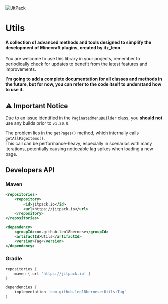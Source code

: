 ![JitPack](https://img.shields.io/github/v/release/leo18bernese/Utils)

# Utils

#### A collection of advanced methods and tools designed to simplify the development of Minecraft plugins, created by itz\_leoo.

You are welcome to use this library in your projects, remember to periodically check for updates to benefit from the latest features and improvements.

**I'm going to add a complete documentation for all classes and methods in the future, but for now, you can refer to the code itself to understand how to use it.**

## ⚠️ Important Notice

Due to an issue identified in the `PaginatedMenuBuilder` class, you **__should not__** use any builds prior to `v1.20.0`.

The problem lies in the `getPages()` method, which internally calls `getAllPageItems()`.  
This call can be performance-heavy, especially in scenarios with many iterations, potentially causing noticeable lag spikes when loading a new page.

## Developers API

### Maven

```xml
<repositories>
    <repository>
        <id>jitpack.io</id>
        <url>https://jitpack.io</url>
    </repository>
</repositories>
```

```xml
<dependency>
    <groupId>com.github.leo18bernese</groupId>
    <artifactId>Utils</artifactId>
    <version>Tag</version>
</dependency>
```

### Gradle

```groovy
repositories {
    maven { url 'https://jitpack.io' }
}
```

```groovy
dependencies {
    implementation 'com.github.leo18bernese:Utils:Tag'
}
```
